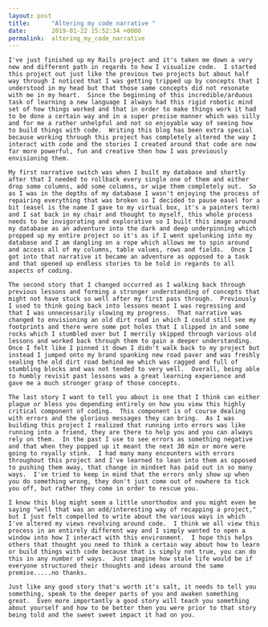 ```yaml
---
layout: post
title:      "Altering my code narrative "
date:       2019-01-22 15:52:34 +0000
permalink:  altering_my_code_narrative
---
```



    I've just finished up my Rails project and it's taken me down a very new and different path in regards to how I visualize code.  I started this project out just like the previous two projects but about half way through I noticed that I was getting tripped up by concepts that I understood in my head but that those same concepts did not resonate with me in my heart.  Since the beginning of this incredible/arduous task of learning a new language I always had this rigid robotic mind set of how things worked and that in order to make things work it had to be done a certain way and in a super precise manner which was silly and for me a rather unhelpful and not so enjoyable way of seeing how to build things with code.  Writing this blog has been extra special because working through this project has completely altered the way I interact with code and the stories I created around that code are now far more powerful, fun and creative then how I was previously envisioning them.      

    My first narrative switch was when I built my database and shortly after that I needed to rollback every single one of them and either drop some columns, add some columns, or wipe them completely out.  So as I was in the depths of my database I wasn't enjoying the process of repairing everything that was broken so I decided to pause easel for a bit (easel is the name I gave to my virtual box, it's a painters term) and I sat back in my chair and thought to myself, this whole process needs to be invigorating and explorative so I built this image around my database as an adventure into the dark and deep underpinning which propped up my entire project so it's as if I went spelunking into my database and I am dangling on a rope which allows me to spin around and access all of my columns, table values, rows and fields.  Once I got into that narrative it became an adventure as opposed to a task and that opened up endless stories to be told in regards to all aspects of coding.

    The second story that I changed occurred as I walking back through previous lessons and forming a stronger understanding of concepts that might not have stuck so well after my first pass through.  Previously I used to think going back into lessons meant I was regressing and that I was unnecessarily slowing my progress.  That narrative was changed to envisioning an old dirt road in which I could still see my footprints and there were some pot holes that I slipped in and some rocks which I stumbled over but I merrily skipped through various old lessons and worked back through them to gain a deeper understanding.  Once I felt like I pinned it down I didn't walk back to my project but instead I jumped onto my brand spanking new road paver and was freshly sealing the old dirt road behind me which was ragged and full of stumbling blocks and was not tended to very well.  Overall, being able to humbly revisit past lessons was a great learning experience and gave me a much stronger grasp of those concepts. 

    The last story I want to tell you about is one that I think can either plague or bless you depending entirely on how you view this highly critical component of coding.  This component is of course dealing with errors and the glorious messages they can bring.  As I was building this project I realized that running into errors was like running into a friend, they are there to help you and you can always rely on them.  In the past I use to see errors as something negative and that when they popped up it meant the next 30 min or more were going to royally stink.  I had many many encounters with errors throughout this project and I've learned to lean into them as opposed to pushing them away, that change in mindset has paid out in so many ways.  I've tried to keep in mind that the errors only show up when you do something wrong, they don't just come out of nowhere to tick you off, but rather they come in order to rescue you.          

    I know this blog might seem a little unorthodox and you might even be saying "well that was an odd/interesting way of recapping a project," but I just felt compelled to write about the various ways in which I've altered my views revolving around code.  I think we all view this process in an entirely different way and I simply wanted to open a window into how I interact with this environment.  I hope this helps others that thought you need to think a certain way about how to learn or build things with code because that is simply not true, you can do this in any number of ways.  Just imagine how stale life would be if everyone structured their thoughts and ideas around the same premise.....no thanks.  

    Just like any good story that's worth it's salt, it needs to tell you something, speak to the deeper parts of you and awaken something great.  Even more importantly a good story will teach you something about yourself and how to be better then you were prior to that story being told and the sweet sweet impact it had on you.
